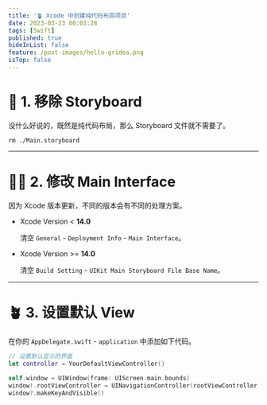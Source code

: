 ```yaml
---
title: '🪴 Xcode 中创建纯代码布局项目'
date: 2023-03-23 00:03:28
tags: [Swift]
published: true
hideInList: false
feature: /post-images/hello-gridea.png
isTop: false
---
```


# 🧐 1. 移除 Storyboard

没什么好说的，既然是纯代码布局，那么 Storyboard 文件就不需要了。

```shell
rm ./Main.storyboard
```

---

# 👨‍💻 2. 修改 Main Interface

因为 Xcode 版本更新，不同的版本会有不同的处理方案。

-  Xcode Version < **14.0**

    清空 `General` - `Deployment Info` - `Main Interface`。

-  Xcode Version >= **14.0**

    清空 `Build Setting` - `UIKit Main Storyboard File Base Name`。


---

# 🪴 3. 设置默认 View

在你的 `AppDelegate.swift` - `application` 中添加如下代码。

```swift
// 设置默认显示的界面
let controller = YourDefaultViewController()
        
self.window = UIWindow(frame: UIScreen.main.bounds)
window!.rootViewController = UINavigationController(rootViewController: controller)
window?.makeKeyAndVisible()
```